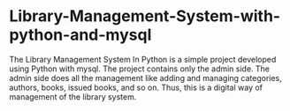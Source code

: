 # Library-Management-System-with-python-and-mysql
The Library Management System In Python is a simple project developed using Python with mysql. The project contains only the admin side. The admin side does all the management like adding and managing categories, authors, books, issued books, and so on. Thus, this is a digital way of management of the library system.
